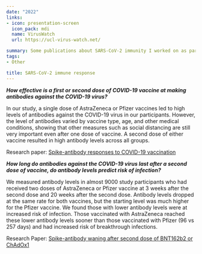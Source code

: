 ```yaml
---
date: "2022"
links:
- icon: presentation-screen
  icon_pack: mdi
  name: VirusWatch
  url: https://ucl-virus-watch.net/

summary: Some publications about SARS-CoV-2 immunity I worked on as part of the Virus Watch research.
tags:
- Other

title: SARS-CoV-2 immune response
---
```


***How effective is a first or second dose of COVID-19 vaccine at making antibodies against the COVID-19 virus?***

In our study, a single dose of AstraZeneca or Pfizer vaccines led to high levels of antibodies against the COVID-19 virus in our participants. However, the level of antibodies varied by vaccine type, age, and other medical conditions, showing that other measures such as social distancing are still very important even after one dose of vaccine. A second dose of either vaccine resulted in high antibody levels across all groups.

Research paper: [Spike-antibody responses to COVID-19 vaccination](https://www.nature.com/articles/s41467-022-33550-z)

***How long do antibodies against the COVID-19 virus last after a second dose of vaccine, do antibody levels predict risk of infection?***

We measured antibody levels in almost 9000 study participants who had received two doses of AstraZeneca or Pfizer vaccine at 3 weeks after the second dose and 20 weeks after the second dose. Antibody levels dropped at the same rate for both vaccines, but the starting level was much higher for the Pfizer vaccine. We found those with lower antibody levels were at increased risk of infection. Those vaccinated with AstraZeneca reached these lower antibody levels sooner than those vaccinated with Pfizer (96 vs 257 days) and had increased risk of breakthrough infections.  

Research Paper: [Spike-antibody waning after second dose of BNT162b2 or ChAdOx1](https://www.thelancet.com/journals/lancet/article/PIIS0140-6736(21)01642-1/fulltext)
